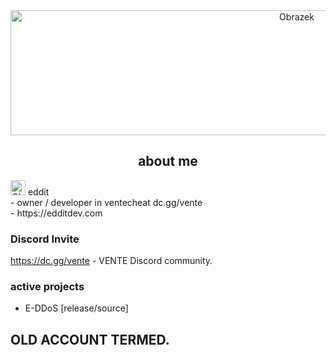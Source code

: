 

<div align="center">
  <img src="https://i.imgur.com/y1ddS4Y.gif" alt="Obrazek" width="900" height="200">
</div>

<div align="center">
  <h2> about me </h2>
</div>

<div align="left">
  <img src="https://i.imgur.com/p9vrMmK.png" alt="Obrazek" width="24" height="24">
  <a>eddit</a>
</div>

<div align="left">
  - <h> owner / developer in ventecheat dc.gg/vente</h>
</div>

<div align="left">
  - <h> https://edditdev.com </h>
</div>

### Discord Invite
<h>https://dc.gg/vente - VENTE Discord community. </h>

### active projects
- E-DDoS [release/source]

## OLD ACCOUNT TERMED.
